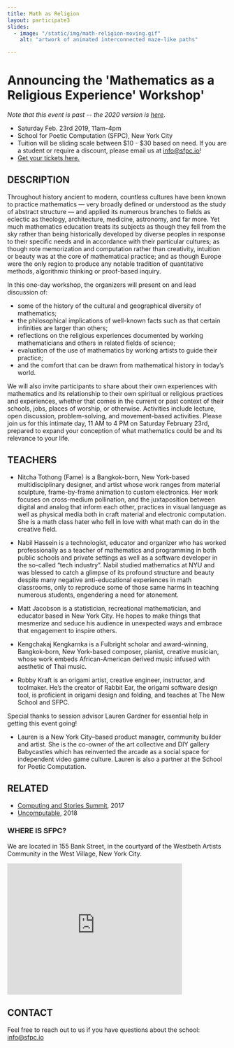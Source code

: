 ```yaml
---
title: Math as Religion
layout: participate3
slides:
  - image: "/static/img/math-religion-moving.gif"
    alt: "artwork of animated interconnected maze-like paths"

---
```


# Announcing the 'Mathematics as a Religious Experience' Workshop'
*Note that this event is past -- the 2020 version is [here](https://sfpc.io/mathematics-as-a-religious-experience/)*.

- Saturday Feb. 23rd 2019, 11am-4pm
- School for Poetic Computation (SFPC), New York City
- Tuition will be sliding scale between $10 - $30 based on need. If you are a student or require a discount, please email us at [info@sfpc.io](mailto:info@sfpc.io)!
- [Get your tickets here.](https://www.eventbrite.com/e/math-as-a-religious-experience-tickets-56146554857)



## DESCRIPTION

Throughout history ancient to modern, countless cultures have been known to practice mathematics — very broadly defined or understood as the study of abstract structure — and applied its numerous branches to fields as eclectic as theology, architecture, medicine, astronomy, and far more. Yet much mathematics education treats its subjects as though they fell from the sky rather than being historically developed by diverse peoples in response to their specific needs and in accordance with their particular cultures; as though rote memorization and computation rather than creativity, intuition or beauty was at the core of mathematical practice; and as though Europe were the only region to produce any notable tradition of quantitative methods, algorithmic thinking or proof-based inquiry.

In this one-day workshop, the organizers will present on and lead discussion of:
- some of the history of the cultural and geographical diversity of mathematics;
- the philosophical implications of well-known facts such as that certain infinities are larger than others;
- reflections on the religious experiences documented by working mathematicians and others in related fields of science;
- evaluation of the use of mathematics by working artists to guide their practice;
- and the comfort that can be drawn from mathematical history in today’s world.

We will also invite participants to share about their own experiences with mathematics and its relationship to their own spiritual or religious practices and experiences, whether that comes in the current or past context of their schools, jobs, places of worship, or otherwise. Activities include lecture, open discussion, problem-solving, and movement-based activities. Please join us for this intimate day, 11 AM to 4 PM on Saturday February 23rd, prepared to expand your conception of what mathematics could be and its relevance to your life.

## TEACHERS

- Nitcha Tothong (Fame) is a Bangkok-born, New York-based multidisciplinary designer, and artist whose work ranges from material sculpture, frame-by-frame animation to custom electronics. Her work focuses on cross-medium pollination, and the juxtaposition between digital and analog that inform each other, practices in visual language as well as physical media both in craft material and electronic computation. She is a math class hater who fell in love with what math can do in the creative field.

- Nabil Hassein is a technologist, educator and organizer who has worked professionally as a teacher of mathematics and programming in both public schools and private settings as well as a software developer in the so-called “tech industry”. Nabil studied mathematics at NYU and was blessed to catch a glimpse of its profound structure and beauty despite many negative anti-educational experiences in math classrooms, only to reproduce some of those same harms in teaching numerous students, engendering a need for atonement.

- Matt Jacobson is a statistician, recreational mathematician, and educator based in New York City. He hopes to make things that mesmerize and seduce his audience in unexpected ways and embrace that engagement to inspire others.

- Kengchakaj Kengkarnka is a Fulbright scholar and award-winning, Bangkok-born, New York-based composer, pianist, creative musician, whose work embeds African-American derived music infused with aesthetic of Thai music.

- Robby Kraft is an origami artist, creative engineer, instructor, and toolmaker. He’s the creator of Rabbit Ear, the origami software design tool, is proficient in origami design and folding, and teaches at The New School and SFPC.

Special thanks to session advisor Lauren Gardner for essential help in getting this event going!
- Lauren is a New York City–based product manager, community builder and artist. She is the co-owner of the art collective and DIY gallery Babycastles which has reinvented the arcade as a social space for independent video game culture. Lauren is also a partner at the School for Poetic Computation.

## RELATED

- [Computing and Stories Summit](http://sfpc.io/classes/computingandstories/), 2017
- [Uncomputable](http://sfpc.io/uncomputable), 2018


### WHERE IS SFPC?
We are located in 155 Bank Street, in the courtyard of the Westbeth Artists Community in the West Village, New York City.

<iframe src="https://www.google.com/maps/embed?pb=!1m26!1m12!1m3!1d3023.157285117621!2d-74.0114827845943!3d40.73656447932915!2m3!1f0!2f0!3f0!3m2!1i1024!2i768!4f13.1!4m11!3e6!4m3!3m2!1d40.736779899999995!2d-74.00924049999999!4m5!1s0x89c259eb003122d1%3A0xede8af6a55291528!2s155+Bank+St%2C+New+York%2C+NY+10014!3m2!1d40.7365645!2d-74.00929409999999!5e0!3m2!1sen!2sus!4v1466975848424" width="400" height="300" frameborder="0" style="border:0" allowfullscreen></iframe>

## CONTACT
Feel free to reach out to us if you have questions about the school: [info@sfpc.io](mailto:info@sfpc.io)
